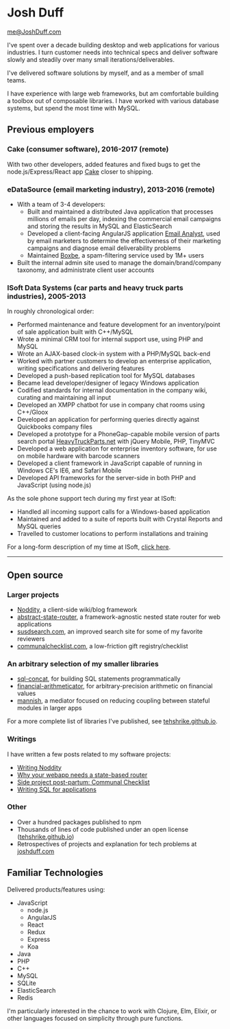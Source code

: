 Josh Duff
=====

<p class="print-top-right">
	<a href="mailto:me@JoshDuff.com">me@JoshDuff.com</a>
</p>

I've spent over a decade building desktop and web applications for various industries.  I turn customer needs into technical specs and deliver software slowly and steadily over many small iterations/deliverables.

I've delivered software solutions by myself, and as a member of small teams.

I have experience with large web frameworks, but am comfortable building a toolbox out of composable libraries.  I have worked with various database systems, but spend the most time with MySQL.

## Previous employers

### Cake (consumer software), 2016-2017 (remote)

With two other developers, added features and fixed bugs to get the node.js/Express/React app [Cake](https://cake.co/) closer to shipping.

### eDataSource (email marketing industry), 2013-2016 (remote)

* With a team of 3-4 developers:
  * Built and maintained a distributed Java application that processes millions of emails per day, indexing the commercial email campaigns and storing the results in MySQL and ElasticSearch
  * Developed a client-facing AngularJS application [Email Analyst](http://www.edatasource.com/competitive-tracker/), used by email marketers to determine the effectiveness of their marketing campaigns and diagnose email deliverability problems
  * Maintained [Boxbe](https://www.boxbe.com/), a spam-filtering service used by 1M+ users
* Built the internal admin site used to manage the domain/brand/company taxonomy, and administrate client user accounts

### ISoft Data Systems (car parts and heavy truck parts industries), 2005-2013

In roughly chronological order:

* Performed maintenance and feature development for an inventory/point of sale application built with C++/MySQL
* Wrote a minimal CRM tool for internal support use, using PHP and MySQL
* Wrote an AJAX-based clock-in system with a PHP/MySQL back-end
* Worked with partner customers to develop an enterprise application, writing specifications and delivering features
* Developed a push-based replication tool for MySQL databases
* Became lead developer/designer of legacy Windows application
* Codified standards for internal documentation in the company wiki, curating and maintaining all input
* Developed an XMPP chatbot for use in company chat rooms using C++/Gloox
* Developed an application for performing queries directly against Quickbooks company files
* Developed a prototype for a PhoneGap-capable mobile version of parts search portal [HeavyTruckParts.net](HeavyTruckParts.net) with jQuery Mobile, PHP, TinyMVC
* Developed a web application for enterprise inventory software, for use on mobile hardware with barcode scanners
* Developed a client framework in JavaScript capable of running in Windows CE's IE6, and Safari Mobile
* Developed API frameworks for the server-side in both PHP and JavaScript (using node.js)

As the sole phone support tech during my first year at ISoft:

* Handled all incoming support calls for a Windows-based application
* Maintained and added to a suite of reports built with Crystal Reports and MySQL queries
* Travelled to customer locations to perform installations and training

<div class="no-print">
	For a long-form description of my time at ISoft, <a href="//tehshrike.github.io/resume/isoft.html">click here</a>.
</div>

***

## Open source

### Larger projects

* [Noddity](https://github.com/TehShrike/noddity), a client-side wiki/blog framework
* [abstract-state-router](https://github.com/TehShrike/abstract-state-router), a framework-agnostic nested state router for web applications
* [susdsearch.com](https://github.com/TehShrike/susd-search-site), an improved search site for some of my favorite reviewers
* [communalchecklist.com](https://github.com/TehShrike/communal-checklist), a low-friction gift registry/checklist

<div class="no-print">

### An arbitrary selection of my smaller libraries

* [sql-concat](https://github.com/TehShrike/sql-concat), for building SQL statements programmatically
* [financial-arithmeticator](https://github.com/TehShrike/financial-arithmeticator), for arbitrary-precision arithmetic on financial values
* [mannish](https://github.com/TehShrike/mannish), a mediator focused on reducing coupling between stateful modules in larger apps

For a more complete list of libraries I've published, see [tehshrike.github.io](https://tehshrike.github.io/).

### Writings

I have written a few posts related to my software projects:

* [Writing Noddity](https://joshduff.com/2014-11-22-noddity.md)
* [Why your webapp needs a state-based router](https://joshduff.com/2015-06-why-you-need-a-state-router.md)
* [Side project post-partum: Communal Checklist](https://joshduff.com/2015-09-communal-checklist.md)
* [Writing SQL for applications](https://joshduff.com/2016-07-writing-sql.md)

</div>

<div class="print-only">

### Other

- Over a hundred packages published to npm
- Thousands of lines of code published under an open license ([tehshrike.github.io](https://tehshrike.github.io/))
- Retrospectives of projects and explanation for tech problems at [joshduff.com](https://joshduff.com)

</div>

## Familiar Technologies

Delivered products/features using:

* JavaScript
	* node.js
	* AngularJS
	* React
	* Redux
	* Express
	* Koa
* Java
* PHP
* C++
* MySQL
* SQLite
* ElasticSearch
* Redis

<p class="no-print">
	I'm particularly interested in the chance to work with Clojure, Elm, Elixir, or other languages focused on simplicity through pure functions.
</p>
